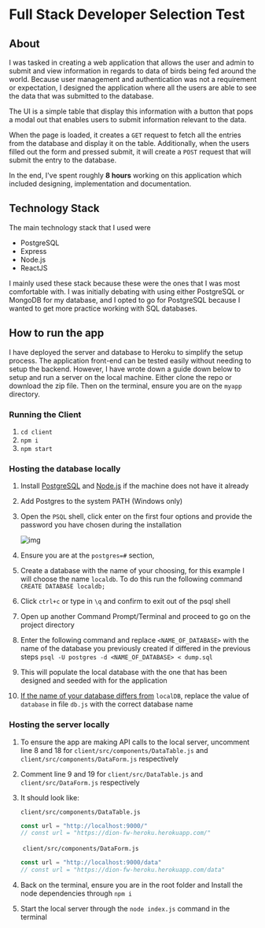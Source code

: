 # Full Stack Developer Selection Test



## About

I was tasked in creating a web application that allows the user and admin to submit and view information in regards to data of birds being fed around the world. Because user management and authentication was not a requirement or expectation, I designed the application where all the users are able to see the data that was submitted to the database.

The UI is a simple table that display this information with a button that pops a modal out that enables users to submit information relevant to the data.

When the page is loaded, it creates a `GET` request to fetch all the entries from the database and display it on the table. Additionally, when the users filled out the form and pressed submit, it will create a `POST` request that will submit the entry to the database.

In the end, I've spent roughly **8 hours** working on this application which included designing, implementation and documentation.



## Technology Stack

The main technology stack that I used were

- PostgreSQL
- Express
- Node.js
- ReactJS

I mainly used these stack because these were the ones that I was most comfortable with. I was initially debating with using either PostgreSQL or MongoDB for my database, and I opted to go for PostgreSQL because I wanted to get more practice working with SQL databases.



## How to run the app

I have deployed the server and database to Heroku to simplify the setup process. The application front-end can be tested easily without needing to setup the backend. However, I have wrote down a guide down below to setup and run a server on the local machine. Either clone the repo or download the zip file. Then on the terminal, ensure you are on the `myapp` directory. 

### Running the Client

1. `cd client`
2. `npm i`
3. `npm start`



### Hosting the database locally

1. Install [PostgreSQL](https://www.postgresql.org/download/) and [Node.js](https://nodejs.org/en/) if the machine does not have it already

2. Add Postgres to the system PATH (Windows only)

3. Open the `PSQL` shell, click enter on the first four options and provide the password you have chosen during the installation 

   ![img](https://i.gyazo.com/f1cdf6f166c4d131c37e9ff3c631f01c.png)

4. Ensure you are at the `postgres=#` section, 

5. Create a database with the name of your choosing, for this example I will choose the name `localdb`. To do this run the following command 
   `CREATE DATABASE localdb;`

6. Click `ctrl+c` or type in `\q` and confirm to exit out of the psql shell

7. Open up another Command Prompt/Terminal and proceed to go on the project directory

8. Enter the following command and replace `<NAME_OF_DATABASE>` with the name of the database you previously created if differed in the previous steps
   `psql -U postgres -d <NAME_OF_DATABASE> < dump.sql`

9. This will populate the local database with the one that has been designed and seeded with for the application

10. <u>If the name of your database differs from</u> `localDB`, replace the value of `database` in file `db.js` with the correct database name



### Hosting the server locally

1. To ensure the app are making API calls to the local server, uncomment line 8 and 18 for `client/src/components/DataTable.js` and `client/src/components/DataForm.js` respectively

2. Comment line 9 and 19 for `client/src/DataTable.js` and `client/src/DataForm.js` respectively

3. It should look like:

   `client/src/components/DataTable.js`

   ```javascript
   const url = "http://localhost:9000/"
   // const url = "https://dion-fw-heroku.herokuapp.com/"
   ```

   ​	`client/src/components/DataForm.js`

   ```javascript
   const url = "http://localhost:9000/data"
   // const url = "https://dion-fw-heroku.herokuapp.com/data"
   ```

4. Back on the terminal, ensure you are in the root folder and Install the node dependencies through `npm i`

5. Start the local server through the `node index.js` command in the terminal
